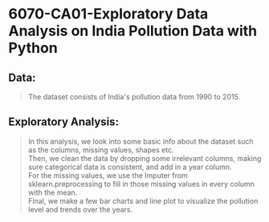 # 6070-CA01-Exploratory Data Analysis on India Pollution Data with Python
## Data: 
> The dataset consists of India's pollution data from 1990 to 2015.
## Exploratory Analysis:
> In this analysis, we look into some basic info about the dataset such as the columns, missing values, shapes etc. <br>
> Then, we clean the data by dropping some irrelevant columns, making sure categorical data is consistent, and add in a year column. <br>
> For the missing values, we use the Imputer from sklearn.preprocessing to fill in those missing values in every column with the mean. <br>
> Final, we make a few bar charts and line plot to visualize the pollution level and trends over the years. <br>
